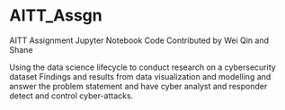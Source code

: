 # AITT_Assgn

AITT Assignment Jupyter Notebook Code
Contributed by Wei Qin and Shane

Using the data science lifecycle to conduct research on a cybersecurity dataset
Findings and results from data visualization and modelling and answer the problem statement and have cyber analyst and responder detect and control cyber-attacks.
